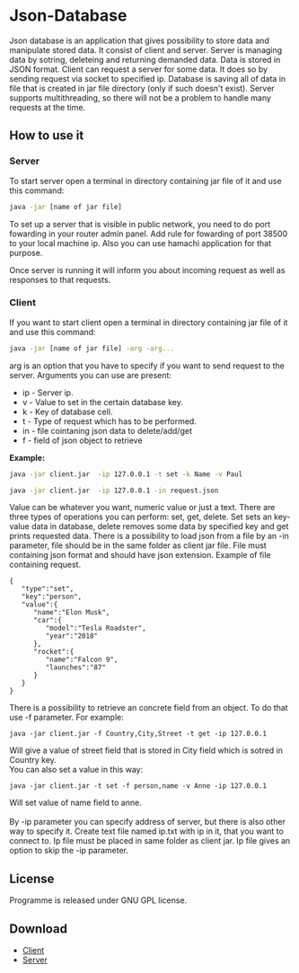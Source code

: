# Json-Database
Json database is an application that gives possibility to store data and manipulate stored data. It consist of client and server. Server is managing data by sotring, deleteing and returning demanded data. Data is stored in JSON format. Client can request a server for some data. It does so by sending request via socket to specified ip. Database is saving all of data in file that is created in jar file directory (only if such doesn't exist). Server supports multithreading, so there will not be a problem to handle many requests at the time.

## How to use it
### Server
To start server open a terminal in directory containing jar file of it and use this command:
```bash
java -jar [name of jar file]
```

To set up a server that is visible in public network, you need to do port fowarding in your router admin panel. Add rule for fowarding of port 38500 to your local machine ip. Also you can use hamachi application for that purpose.

Once server is running it will inform you about incoming request as well as responses to that requests.

### Client
If you want to start client open a terminal in directory containing jar file of it and use this command:
```bash
java -jar [name of jar file] -arg -arg...
```

arg is an option that you have to specify if you want to send request to the server. Arguments you can use are present: <br>
- ip - Server ip.
- v - Value to set in the certain database key.
- k - Key of database cell.
- t - Type of request which has to be performed.
- in - file cointaning json data to delete/add/get
- f - field of json object to retrieve

<b>Example: </b><br>
```bash
java -jar client.jar  -ip 127.0.0.1 -t set -k Name -v Paul
```
```bash
java -jar client.jar  -ip 127.0.0.1 -in request.json
```
Value can be whatever you want, numeric value or just a text. There are three types of operations you can perform: set, get, delete. Set sets an key-value data in database, delete removes some data by specified key and get prints requested data. There is a possibility to load json from a file by an -in parameter, file should be in the same folder as client jar file. File must containing json format and should have json extension. Example of file containing request.
```code
{
   "type":"set",
   "key":"person",
   "value":{
      "name":"Elon Musk",
      "car":{
         "model":"Tesla Roadster",
         "year":"2018"
      },
      "rocket":{
         "name":"Falcon 9",
         "launches":"87"
      }
   }
}
```
There is a possibility to retrieve an concrete field from an object. To do that use -f parameter. For example:
```code
java -jar client.jar -f Country,City,Street -t get -ip 127.0.0.1
```
Will give a value of street field that is stored in City field which is sotred in Country key. <br>
You can also set a value in this way:
```code
java -jar client.jar -t set -f person,name -v Anne -ip 127.0.0.1
```
Will set value of name field to anne.<br><br>
By -ip parameter you can specify address of server, but there is also other way to specify it. Create text file named ip.txt with ip in it, that you want to connect to. Ip file must be placed in same folder as client jar. Ip file gives an option to skip the -ip parameter.
## License
Programme is released under GNU GPL license.
## Download
- [Client](https://github.com/pawelwuuu/Json-Database/releases/download/first-release/JSON-Database.Client.jar)
- [Server](https://github.com/pawelwuuu/Json-Database/releases/download/first-release/JSON-Database.Server.jar)
